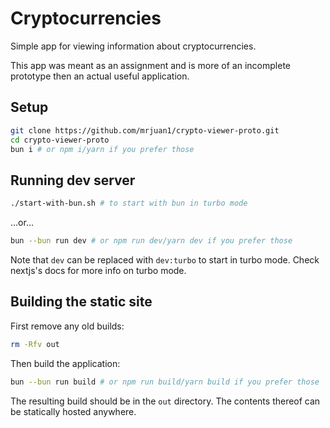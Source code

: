 # Cryptocurrencies

Simple app for viewing information about cryptocurrencies.

This app was meant as an assignment and is more of an incomplete prototype then an actual useful application.

## Setup

```sh
git clone https://github.com/mrjuan1/crypto-viewer-proto.git
cd crypto-viewer-proto
bun i # or npm i/yarn if you prefer those
```

## Running dev server

```sh
./start-with-bun.sh # to start with bun in turbo mode

```

...or...

```sh
bun --bun run dev # or npm run dev/yarn dev if you prefer those
```

Note that `dev` can be replaced with `dev:turbo` to start in turbo mode. Check nextjs's docs for more info on turbo mode.

## Building the static site

First remove any old builds:

```sh
rm -Rfv out
```

Then build the application:

```sh
bun --bun run build # or npm run build/yarn build if you prefer those
```

The resulting build should be in the `out` directory. The contents thereof can be statically hosted anywhere.
